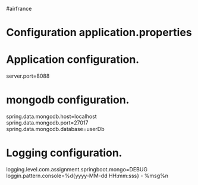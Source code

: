 #airfrance
# Configuration application.properties
# Application configuration.
server.port=8088

# mongodb configuration.
spring.data.mongodb.host=localhost<br>
spring.data.mongodb.port=27017<br>
spring.data.mongodb.database=userDb<br>

# Logging configuration.
logging.level.com.assignment.springboot.mongo=DEBUG<br>
loggin.pattern.console=%d{yyyy-MM-dd HH:mm:sss} - %msg%n<br>
